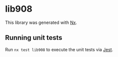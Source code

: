 # lib908

This library was generated with [Nx](https://nx.dev).

## Running unit tests

Run `nx test lib908` to execute the unit tests via [Jest](https://jestjs.io).

